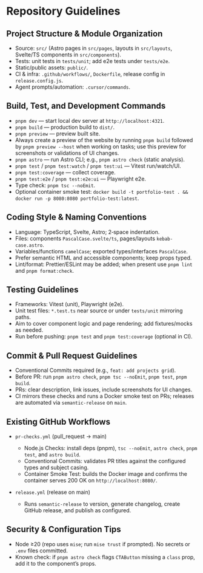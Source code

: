 # Repository Guidelines

## Project Structure & Module Organization

- Source: `src/` (Astro pages in `src/pages`, layouts in `src/layouts`, Svelte/TS components in `src/components`).
- Tests: unit tests in `tests/unit`; add e2e tests under `tests/e2e`.
- Static/public assets: `public/`.
- CI & infra: `.github/workflows/`, `Dockerfile`, release config in `release.config.js`.
- Agent prompts/automation: `.cursor/commands`.

## Build, Test, and Development Commands

- `pnpm dev` — start local dev server at `http://localhost:4321`.
- `pnpm build` — production build to `dist/`.
- `pnpm preview` — preview built site.
- Always create a preview of the website by running `pnpm build` followed by `pnpm preview --host` when working on tasks; use this preview for screenshots or validations of UI changes.
- `pnpm astro` — run Astro CLI; e.g., `pnpm astro check` (static analysis).
- `pnpm test` / `pnpm test:watch` / `pnpm test:ui` — Vitest run/watch/UI.
- `pnpm test:coverage` — collect coverage.
- `pnpm test:e2e` / `pnpm test:e2e:ui` — Playwright e2e.
- Type check: `pnpm tsc --noEmit`.
- Optional container smoke test: `docker build -t portfolio-test . && docker run -p 8080:8080 portfolio-test:latest`.

## Coding Style & Naming Conventions

- Language: TypeScript, Svelte, Astro; 2‑space indentation.
- Files: components `PascalCase.svelte/ts`, pages/layouts `kebab-case.astro`.
- Variables/functions `camelCase`; exported types/interfaces `PascalCase`.
- Prefer semantic HTML and accessible components; keep props typed.
- Lint/format: Prettier/ESLint may be added; when present use `pnpm lint` and `pnpm format:check`.

## Testing Guidelines

- Frameworks: Vitest (unit), Playwright (e2e).
- Unit test files: `*.test.ts` near source or under `tests/unit` mirroring paths.
- Aim to cover component logic and page rendering; add fixtures/mocks as needed.
- Run before pushing: `pnpm test` and `pnpm test:coverage` (optional in CI).

## Commit & Pull Request Guidelines

- Conventional Commits required (e.g., `feat: add projects grid`).
- Before PR: run `pnpm astro check`, `pnpm tsc --noEmit`, `pnpm test`, `pnpm build`.
- PRs: clear description, link issues, include screenshots for UI changes.
- CI mirrors these checks and runs a Docker smoke test on PRs; releases are automated via `semantic-release` on `main`.

## Existing GitHub Workflows

- `pr-checks.yml` (pull_request → main)
  - Node.js Checks: install deps (pnpm), `tsc --noEmit`, `astro check`, `pnpm test`, and `astro build`.
  - Conventional Commits: validates PR titles against the configured types and subject casing.
  - Container Smoke Test: builds the Docker image and confirms the container serves 200 OK on `http://localhost:8080/`.

- `release.yml` (release on main)
  - Runs `semantic-release` to version, generate changelog, create GitHub release, and publish as configured.

## Security & Configuration Tips

- Node ≥20 (repo uses `mise`; run `mise trust` if prompted). No secrets or `.env` files committed.
- Known check: if `pnpm astro check` flags `CTAButton` missing a `class` prop, add it to the component’s props.
